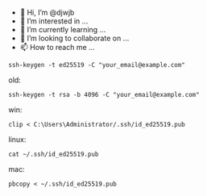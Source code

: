 - 👋 Hi, I’m @djwjb
- 👀 I’m interested in ...
- 🌱 I’m currently learning ...
- 💞️ I’m looking to collaborate on ...
- 📫 How to reach me ...

```
ssh-keygen -t ed25519 -C "your_email@example.com"
```
old:
```
ssh-keygen -t rsa -b 4096 -C "your_email@example.com"
```

win:
```
clip < C:\Users\Administrator/.ssh/id_ed25519.pub
```
linux:
```
cat ~/.ssh/id_ed25519.pub
```
mac:
```
pbcopy < ~/.ssh/id_ed25519.pub
```

<!---
djwjb/djwjb is a ✨ special ✨ repository because its `README.md` (this file) appears on your GitHub profile.
You can click the Preview link to take a look at your changes.
--->
